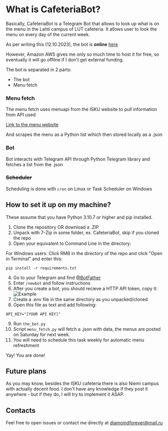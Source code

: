 # What is CafeteriaBot?
Basically, CafeteriaBot is a Telegram Bot that allows to look up what is on the menu in the Lahti campus of LUT cafeteria.
It allows user to look the menu on every day of the current week.

As per writing this (12.10.2023), the bot is **online** [here](https://t.me/lahti_cafeteria_bot)

However, Amazon AWS gives me only so much time to host it for free, so eventually it will go offilne if I don't get external funding.

The bot is separated in 2 parts:

* The bot
* Menu fetch 

### Menu fetch

The menu fetch uses menuapi from the ISKU website to pull information from API used

[Link to the menu website](https://www.compass-group.fi/ravintolat-ja-ruokalistat/foodco/kaupungit/lahti/isku-center/)

And scrapes the menu as a Python list wihich then stored locally as a .json


### Bot

Bot interacts with Telegram API through Python Telegram library and fetches a list from the .json

### ~~Scheduler~~

Scheduling is done with ```cron``` on Linux or Task Scheduler on Windows

## How to set it up on my machine?

These assume that you have Python 3.10.7 or higher and pip installed.

1. Clone the repository OR download a .ZIP
2. Unpack with 7-Zip in some folder, ex. CafeteriaBot, skip if you cloned the repo
3. Open your equivalent to Command Line in the directory:

For Windows users: Click RMB in the directory of the repo and click "Open in Terminal"
and enter this:
```
pip install -r requirements.txt
```
4. Go to your Telegram and find [@BotFather](https://t.me/BotFather) 
5. Enter ```/newbot``` and follow instructions
6. After you create a bot, you should recieve a HTTP API token, copy it: 
![Example](https://github.com/Login1990/CafeteriaBot/assets/79404334/fde9e0cb-f030-4369-bb22-97f7b3e1a71e)
7. Create a .env file in the same directory as you unpacked/cloned
8. Open this file as text and add following:
```
API_KEY="[YOUR API KEY]"
```
9. Run ```the_bot.py```
10. Script ```menu_fetch.py``` will fetch a .json with data, the menus are posted on Saturday for next week.
11. You will need to schedule this task weekly for automatic menu refreshment

Yay! You are done!

## Future plans

As you may know, besides the ISKU cafeteria there is also Niemi campus with actually decent food. I don't have any knowledge if they post it anywhere - but if they do, I will try to implement it ASAP.

## Contacts

Feel free to open issues or contact me directly at diamoindforever@mail.ru

